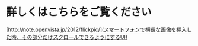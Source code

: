 # 詳しくはこちらをご覧ください
[http://note.openvista.jp/2012/flickpic/](スマートフォンで横長な画像を挿入した時、その部分だけスクロールできるようにするUI)